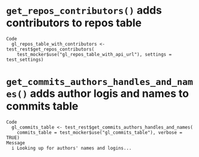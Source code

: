 # `get_repos_contributors()` adds contributors to repos table

    Code
      gl_repos_table_with_contributors <- test_rest$get_repos_contributors(
        test_mocker$use("gl_repos_table_with_api_url"), settings = test_settings)

# `get_commits_authors_handles_and_names()` adds author logis and names to commits table

    Code
      gl_commits_table <- test_rest$get_commits_authors_handles_and_names(
        commits_table = test_mocker$use("gl_commits_table"), verbose = TRUE)
    Message
      i Looking up for authors' names and logins...

